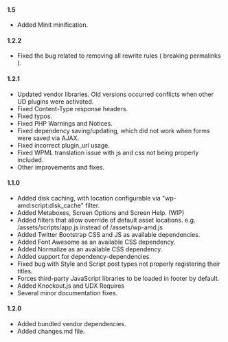 #### 1.5
* Added Minit minification.

#### 1.2.2
* Fixed the bug related to removing all rewrite rules ( breaking permalinks ).

#### 1.2.1
* Updated vendor libraries. Old versions occurred conflicts when other UD plugins were activated.
* Fixed Content-Type response headers.
* Fixed typos.
* Fixed PHP Warnings and Notices.
* Fixed dependency saving/updating, which did not work when forms were saved via AJAX.
* Fixed incorrect plugin_url usage.
* Fixed WPML translation issue with js and css not being properly included.
* Other improvements and fixes.

#### 1.1.0
* Added disk caching, with location configurable via "wp-amd:script:disk_cache" filter.
* Added Metaboxes, Screen Options and Screen Help. (WIP)
* Added filters that allow override of default asset locations. e.g. /assets/scripts/app.js instead of /assets/wp-amd.js
* Added Twitter Bootstrap CSS and JS as available dependencies.
* Added Font Awesome as an available CSS dependency.
* Added Normalize as an available CSS dependency.
* Added support for dependency-dependencies.
* Fixed bug with Style and Script post types not properly registering their titles.
* Forces third-party JavaScript libraries to be loaded in footer by default.
* Added Knockout.js and UDX Requires
* Several minor documentation fixes.

#### 1.2.0
* Added bundled vendor dependencies.
* Added changes.md file.